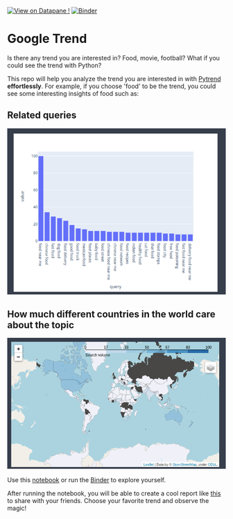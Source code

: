 [![View on Datapane !](https://img.shields.io/badge/Datapane-View%20sample%20report-ff69b4.svg)](https://datapane.com/khuyentran1401/reports/trend_analysis/)
[![Binder](https://mybinder.org/badge_logo.svg)](https://gesis.mybinder.org/binder/v2/gh/khuyentran1401/google_trend/42e056b1df76046e6dee0cb24894c458a43ffe9a?filepath=content%2Ftrends.ipynb)

# Google Trend
Is there any trend you are interested in? Food, movie, football? What if you could see the trend with Python? 

This repo will help you analyze the trend you are interested in with [Pytrend](https://github.com/GeneralMills/pytrends) **effortlessly**. For example, if you choose 'food' to be the trend, you could see some interesting insights of food such as:
## Related queries

![Related Queries](/images/trend.png)

## How much different countries in the world care about the topic

![Geo](/images/map.png)

Use this [notebook](/content/trends.ipynb) or run the [Binder](https://gesis.mybinder.org/binder/v2/gh/khuyentran1401/google_trend/42e056b1df76046e6dee0cb24894c458a43ffe9a?filepath=content%2Ftrends.ipynb) to explore yourself. 

After running the notebook, you will be able to create a cool report like [this](https://datapane.com/khuyentran1401/reports/trend_analysis/) to share with your friends. Choose your favorite trend and observe the magic!
